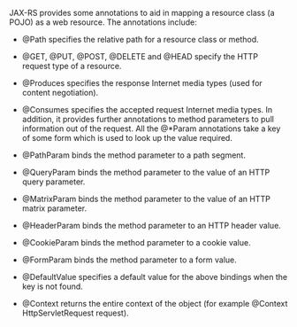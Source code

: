 JAX-RS provides some annotations to aid in mapping a resource class (a POJO) as a web resource. The annotations include:


* @Path specifies the relative path for a resource class or method.
* @GET, @PUT, @POST, @DELETE and @HEAD specify the HTTP request type of a resource.
* @Produces specifies the response Internet media types (used for content negotiation).
* @Consumes specifies the accepted request Internet media types.
In addition, it provides further annotations to method parameters to pull information out of the request. All the @*Param annotations take a key of some form which is used to look up the value required.

* @PathParam binds the method parameter to a path segment.
* @QueryParam binds the method parameter to the value of an HTTP query parameter.
* @MatrixParam binds the method parameter to the value of an HTTP matrix parameter.
* @HeaderParam binds the method parameter to an HTTP header value.
* @CookieParam binds the method parameter to a cookie value.
* @FormParam binds the method parameter to a form value.
* @DefaultValue specifies a default value for the above bindings when the key is not found.
* @Context returns the entire context of the object (for example @Context HttpServletRequest request).
